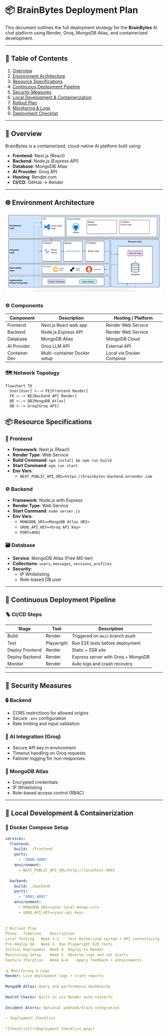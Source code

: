 # 📦 BrainBytes Deployment Plan

This document outlines the full deployment strategy for the **BrainBytes** AI chat platform using Render, Groq, MongoDB Atlas, and containerized development.

---

## 🧭 Table of Contents

1. [Overview](#overview)  
2. [Environment Architecture](#environment-architecture)  
3. [Resource Specifications](#resource-specifications)  
4. [Continuous Deployment Pipeline](#continuous-deployment-pipeline)  
5. [Security Measures](#security-measures)  
6. [Local Development & Containerization](#local-development--containerization)  
7. [Rollout Plan](#rollout-plan)  
8. [Monitoring & Logs](#monitoring--logs)  
9. [Deployment Checklist](#deployment-checklist)

---

## 📌 Overview

BrainBytes is a containerized, cloud-native AI platform built using:

- **Frontend**: Next.js (React)
- **Backend**: Node.js (Express API)
- **Database**: MongoDB Atlas
- **AI Provider**: Groq API
- **Hosting**: Render.com
- **CI/CD**: GitHub → Render

---

## 🌐 Environment Architecture
![Deployment Architecture Diagram](<Deployment Architecture Diagram.png>)
### ⚙️ Components

| Component     | Description                            | Hosting / Platform     |
|---------------|----------------------------------------|-------------------------|
| Frontend      | Next.js React web app                  | Render Web Service      |
| Backend       | Node.js Express API                    | Render Web Service      |
| Database      | MongoDB Atlas                          | MongoDB Cloud           |
| AI Provider   | Groq LLM API                           | External API            |
| Container Dev | Multi-container Docker setup           | Local via Docker Compose|

### 🗺️ Network Topology

```mermaid
flowchart TD
  User[User] <--> FE[Frontend Render]
  FE <--> BE[Backend API Render]
  BE <--> DB[MongoDB Atlas]
  DB <--> Groq[Groq API]
```

## 📦 Resource Specifications

### 🧩 Frontend

- **Framework**: Next.js (React)
- **Render Type**: Web Service
- **Build Command**: `npm install && npm run build`
- **Start Command**: `npm run start`
- **Env Vars**:
  - `NEXT_PUBLIC_API_URL=https://brainbytes-backend.onrender.com`

### ⚙️ Backend

- **Framework**: Node.js with Express
- **Render Type**: Web Service
- **Start Command**: `node server.js`
- **Env Vars**:
  - `MONGODB_URI=<MongoDB Atlas URI>`
  - `GROQ_API_KEY=<Groq API Key>`
  - `PORT=4001`

### 🗃️ Database

- **Service**: MongoDB Atlas (Free M0 tier)
- **Collections**: `users`, `messages`, `sessions`, `profiles`
- **Security**:
  - IP Whitelisting
  - Role-based DB user

---

## 🔄 Continuous Deployment Pipeline

### 🪜 CI/CD Steps

| Stage           | Tool       | Description                          |
|----------------|------------|--------------------------------------|
| Build           | Render     | Triggered on `main` branch push      |
| Test            | Playwright | Run E2E tests before deployment      |
| Deploy Frontend | Render     | Static + SSR site                    |
| Deploy Backend  | Render     | Express server with Groq + MongoDB   |
| Monitor         | Render     | Auto logs and crash recovery         |

---

## 🔐 Security Measures

### 🔒 Backend

- CORS restrictions for allowed origins
- Secure `.env` configuration
- Rate limiting and input validation

### 🧠 AI Integration (Groq)

- Secure API key in environment
- Timeout handling on Groq requests
- Failover logging for non-responses

### 🔑 MongoDB Atlas

- Encrypted credentials
- IP Whitelisting
- Role-based access control (RBAC)

---

## 🐳 Local Development & Containerization

### 🧱 Docker Compose Setup

```yaml
services:
  frontend:
    build: ./frontend
    ports:
      - "3000:3000"
    environment:
      - NEXT_PUBLIC_API_URL=http://localhost:4001

  backend:
    build: ./backend
    ports:
      - "4001:4001"
    environment:
      - MONGODB_URI=<your-local-mongo-uri>
      - GROQ_API_KEY=<your-api-key>


📅 Rollout Plan
Phase	Timeline	Description
Local Testing	Week 1–2	Test Dockerized system + API connectivity
Pre-deploy QA	Week 3	Run Playwright E2E tests
Initial Deployment	Week 4	Deploy to Render
Monitoring Setup	Week 5	Observe logs and set alerts
Feature Iteration	Week 6–8	Apply feedback + enhancements

📊 Monitoring & Logs
Render: Live deployment logs + crash reports

MongoDB Atlas: Query and performance dashboards

Health Checks: Built-in via Render auto-restarts

Incident Alerts: Optional webhook/Slack integration

✅ Deployment Checklist

![Checklist](<Deployment Checklist.png>)